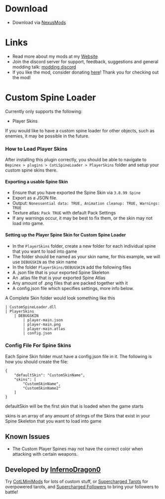 # Download
- Download via [NexusMods](https://www.nexusmods.com/cultofthelamb/mods/49)

# Links
- Read more about my mods at my [Website](https://cotlminimod.infernodragon.net/)
- Join the discord server for support, feedback, suggestions and general modding talk: [modding discord](https://discord.gg/MUjww9ndx2)
- If you like the mod, consider donating [here](https://ko-fi.com/infernodragon0)! Thank you for checking out the mod!

# Custom Spine Loader
Currently only supports the following:
- Player Skins

If you would like to have a custom spine loader for other objects, such as enemies, it may be possible in the future.

### How to Load Player Skins
After installing this plugin correctly, you should be able to navigate to ```Bepinex > plugins > CotLSpineLoader > PlayerSkins``` folder and setup your custom spine skins there.

#### Exporting a usable Spine Skin
- Ensure that you have exported the Spine Skin via ```3.8.99 Spine```
- Export as a JSON file.
- Output: ```Nonessential data: TRUE, Animation cleanup: TRUE, Warnings: TRUE```
- Texture atlas: ```Pack TRUE``` with default Pack Settings
- If any warnings occur, it may be best to fix them, or the skin may not load into game.

#### Setting up the Player Spine Skin for Custom Spine Loader
- In the ```PlayerSkins``` folder, create a new folder for each individual spine that you want to load into game
- The folder should be named as your skin name, for this example, we will use ```DEBUGSKIN``` as the skin name
- In the folder ```PlayerSkins/DEBUGSKIN``` add the following files
- A .json file that is your exported Spine Skeleton
- An .atlas file that is your exported Spine Atlas
- Any amount of .png files that are packed together with it
- A config.json file which specifies settings, more info below.

A Complete Skin folder would look something like this
```
| CustomSpineLoader.dll
| PlayerSkins
    | DEBUGSKIN
        | player-main.json
        | player-main.png
        | player-main.atlas
        | config.json
```

### Config File For Spine Skins
Each Spine Skin folder must have a config.json file in it. The following is how you should create the file:
``` 
{   
    "defaultSkin": "CustomSkinName",
    "skins": [
        "CustomSkinName",
        "CustomSkinName2" 
    ]
}
```
defaultSkin will be the first skin that is loaded when the game starts

skins is an array of any amount of strings of the Skins that exist in your Spine Skeleton that you want to load into game

## Known Issues
- The Custom Player Spines may not have the correct color when attacking with certain weapons.

## Developed by [InfernoDragon0](https://github.com/InfernoDragon0)

Try [CotLMiniMods](https://cult-of-the-lamb.thunderstore.io/package/InfernoDragon0/CotLMiniMods/) for lots of custom stuff, or [Supercharged Tarots](https://thunderstore.io/c/cult-of-the-lamb/p/InfernoDragon0/Supercharged_Tarots/) for overpowered tarots, and [Supercharged Followers](https://thunderstore.io/c/cult-of-the-lamb/p/InfernoDragon0/SuperchargedFollowers/) to bring your followers to battle!